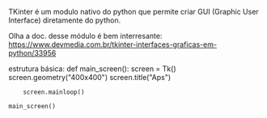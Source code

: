 TKinter é um modulo nativo do python que permite criar GUI (Graphic User Interface) diretamente do python.

Olha a doc. desse módulo é bem interresante: https://www.devmedia.com.br/tkinter-interfaces-graficas-em-python/33956

estrutura básica: 
    def main_screen():
        screen = Tk()
        screen.geometry("400x400")
        screen.title("Aps")

        screen.mainloop()
        
    main_screen()

